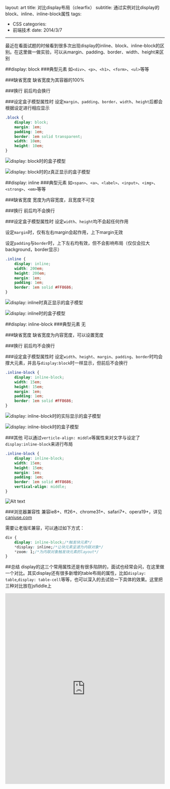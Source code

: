 layout: art
title: 对比display布局（clearfix）
subtitle: 通过实例对比display的block、inline、inline-block属性
tags: 
- CSS
categories: 
- 前端技术
date: 2014/3/7
---


最近在看面试题的时候看到很多次出现display的inline、block、inline-block的区别。在这里做一做实验，可以从margin、padding、border、width、height来区别

<!-- more -->

##display: block
###典型元素
如```<div>```、```<p>```、```<h1>```、```<form>```、```<ul>```等等

###缺省宽度
缺省宽度为其容器的100%

###换行
前后均会换行

###设定盒子模型属性时
设定```margin```、```padding```、```border```、```width```、```height```后都会根据设定进行相应显示
```css
.block {
    display: block;
    margin: 1em;
    padding: 1em;
    border: 1em solid transparent;
    width: 10em;
    height: 10em;
}
```
![display: block时的盒子模型](/img/display/1.png)

![display: block时的z真正显示的盒子模型](/img/display/2.png)

##display: inline
###典型元素
如```<span>```、```<a>```、```<label>```、```<input>```、```<img>```、```<strong>```、```<em>```等等

###缺省宽度
宽度为内容宽度，且宽度不可变

###换行
前后均不会换行

###设定盒子模型属性时
设定```width```、```height```均不会起任何作用

设定```margin```时，仅有左右margin会起作用，上下margin无效

设定```padding```与```border```时，上下左右均有效，但不会影响布局（仅仅会拉大background，border显示）
```css
.inline {
    display: inline;
    width: 200em;
    height: 200em;
    margin: 1em;
    padding: 1em;
    border: 1em solid #FF8686;
}
```
![display: inline时真正显示的盒子模型](/img/display/3.png)

![display: inline时的盒子模型](/img/display/4.png)

##display: inline-block
###典型元素
无

###缺省宽度
缺省宽度为内容宽度，可以设置宽度

###换行
前后均不会换行

###设定盒子模型属性时
设定```width```、```height```、```margin```、```padding```、```border```时均会撑大元素，并且与```display:block```时一样显示，但前后不会换行
```css
.inline-block {
    display: inline-block;
    width: 15em;
    height: 15em;
    margin: 1em;
    padding: 1em;
    border: 1em solid #FF8686;
}
```
![display: inline-block时的实际显示的盒子模型](/img/display/5.png)

![display: inline-block时的盒子模型](/img/display/6.png)

###其他
可以通过```verticle-align: middle```等属性来对文字与设定了```display:inline-block```来进行布局

```css
.inline-block {
    display: inline-block;
    width: 15em;
    height: 15em;
    margin: 1em;
    padding: 1em;
    border: 1em solid #FF8686;
    vertical-align: middle;
}
```
![Alt text](/img/display/7.png)

###浏览器兼容性
兼容ie8+、ff26+、chrome31+、safari7+、opera19+，详见[caniuse.com](http://caniuse.com/#search=inline-block)

需要让老版IE兼容，可以通过如下方式：
```css
div {
    display: inline-block;/*触发块元素*/
    *display: inline;/*让块元素呈递为内联对象*/
    *zoom: 1;/*为内联对象触发块元素的layout*/
}
```

##总结
display的这三个常用属性还是有很多陷阱的，面试也经常会问，在这里做一个对比。其实display还有很多新增的table布局的属性，比如```display: table```,```display: table-cell```等等，也可以深入的去试验一下具体的效果。这里把三种对比放在jsfiddle上

<iframe width="100%" height="600" src="http://jsfiddle.net/skyinlayer/KC3Xr/embedded/result,css,html" allowfullscreen="allowfullscreen" frameborder="0">&nbsp;</iframe>

